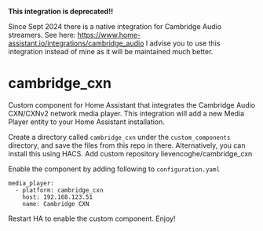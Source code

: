 __This integration is deprecated!!__

Since Sept 2024 there is a native integration for Cambridge Audio streamers. See here: https://www.home-assistant.io/integrations/cambridge_audio
I advise you to use this integration instead of mine as it will be maintained much better.

# cambridge_cxn
Custom component for Home Assistant that integrates the Cambridge Audio CXN/CXNv2 network media player.
This integration will add a new Media Player entity to your Home Assistant installation.

Create a directory called `cambridge_cxn` under the `custom_components` directory, and save the files from this repo in there.
Alternatively, you can install this using HACS. Add custom repository lievencoghe/cambridge_cxn 

Enable the component by adding following to `configuration.yaml`

```
media_player:
  - platform: cambridge_cxn
    host: 192.168.123.51
    name: Cambridge CXN
```

Restart HA to enable the custom component. Enjoy!
